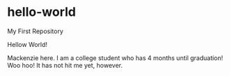 # hello-world
My First Repository 

Hellow World!

Mackenzie here. I am a college student who has 4 months until graduation! Woo hoo! It has not hit me yet, however.
